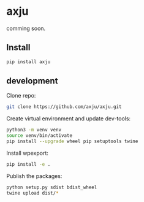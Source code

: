 # axju
comming soon.

## Install
```bash
pip install axju
```

## development
Clone repo:
```bash
git clone https://github.com/axju/axju.git
```
Create virtual environment and update dev-tools:
```bash
python3 -m venv venv
source venv/bin/activate
pip install --upgrade wheel pip setuptools twine
```
Install wpexport:
```bash
pip install -e .
```
Publish the packages:
```bash
python setup.py sdist bdist_wheel
twine upload dist/*
```

